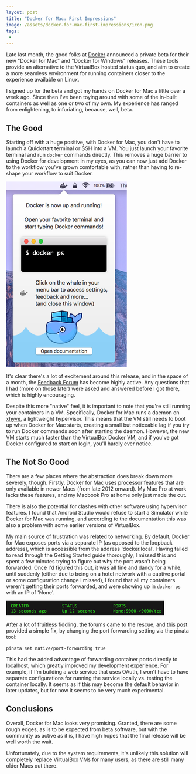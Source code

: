```yaml
---
layout: post
title: "Docker for Mac: First Impressions"
image: /assets/docker-for-mac-first-impressions/icon.png
tags:
 -
---
```


Late last month, the good folks at [Docker](https://blog.docker.com/2016/03/docker-for-mac-windows-beta/) announced a private beta for their new "Docker for Mac" and "Docker for Windows" releases. These tools provide an alternative to the VirtualBox hosted status quo, and aim to create a more seamless environment for running containers closer to the experience available on Linux.

I signed up for the beta and got my hands on Docker for Mac a little over a week ago. Since then I've been toying around with some of the in-built containers as well as one or two of my own. My experience has ranged from enlightening, to infuriating, because, well, beta.

## The Good

Starting off with a huge positive, with Docker for Mac, you don't have to launch a Quickstart terminal or SSH into a VM. You just launch your favorite terminal and run `docker` commands directly. This removes a huge barrier to using Docker for development in my eyes, as you can now just add Docker to the workflow you've grown comfortable with, rather than having to re-shape your workflow to suit Docker.

![Start Typing Docker Commands!](/assets/docker-for-mac-first-impressions/docker_for_mac_beta.png)

It's clear there's a lot of excitement around this release, and in the space of a month, the [Feedback Forum](https://forums.docker.com/c/docker-for-mac) has become highly active. Any questions that I had (more on those later) were asked and answered before I got there, which is highly encouraging.

Despite this more "native" feel, it is important to note that you're still running your containers in a VM. Specifically, Docker for Mac runs a daemon on [xhyve](https://github.com/mist64/xhyve), a lightweight hypervisor. This means that the VM still needs to boot up when Docker for Mac starts, creating a small but noticeable lag if you try to run Docker commands soon after starting the daemon. However, the new VM starts much faster than the VirtualBox Docker VM, and if you've got Docker configured to start on login, you'll hardly ever notice.

## The Not So Good

There are a few places where the abstraction does break down more severely, though. Firstly, Docker for Mac uses processor features that are only available in newer Macs (from late 2012 onward). My Mac Pro at work lacks these features, and my Macbook Pro at home only just made the cut.

There is also the potential for clashes with other software using hypervisor features. I found that Android Studio would refuse to start a Simulator while Docker for Mac was running, and according to the documentation this was also a problem with some earlier versions of VirtualBox.

My main source of frustration was related to networking. By default, Docker for Mac exposes ports via a separate IP (as opposed to the loopback address), which is accessible from the address 'docker.local'. Having failed to read through the Getting Started guide thoroughly, I missed this and spent a few minutes trying to figure out why the port wasn't being forwarded. Once I'd figured this out, it was all fine and dandy for a while, until suddenly (either due to being on a hotel network with a captive portal or some configuration change I missed), I found that all my containers weren't getting their ports forwarded, and were showing up in `docker ps` with an IP of 'None'.

![Docker PS output "None:9000->9000tcp"](/assets/docker-for-mac-first-impressions/none.png)

After a lot of fruitless fiddling, the forums came to the rescue, and [this post](https://forums.docker.com/t/docker-for-mac-ip-change-to-none-after-update/9690/6) provided a simple fix, by changing the port forwarding setting via the pinata tool:

    pinata set native/port-forwarding true

This had the added advantage of forwarding container ports directly to localhost, which greatly improved my development experience. For example, if I'm building a web service that uses OAuth, I won't have to have separate configurations for running the service locally vs. testing the container locally. It seems as if this may become the default behavior in later updates, but for now it seems to be very much experimental.

## Conclusions

Overall, Docker for Mac looks very promising. Granted, there are some rough edges, as is to be expected from beta software, but with the community as active as it is, I have high hopes that the final release will be well worth the wait.

Unfortunately, due to the system requirements, it's unlikely this solution will completely replace VirtualBox VMs for many users, as there are still many older Macs out there.